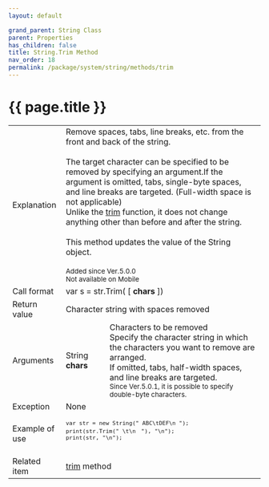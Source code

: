 ```yaml
---
layout: default

grand_parent: String Class
parent: Properties
has_children: false
title: String.Trim Method
nav_order: 18
permalink: /package/system/string/methods/trim
---
```

# {{ page.title }}

<table>
  <tr>
    <td>Explanation</td>
    <td colspan="2">Remove spaces, tabs, line breaks, etc. from the front and back of the string.<br><br>The target character can be specified to be removed by specifying an argument.If the argument is omitted, tabs, single-byte spaces, and line breaks are targeted. (Full-width space is not applicable)<br>Unlike the <a href="/method/str/trim">trim</a> function, it does not change anything other than before and after the string.<br><br>This method updates the value of the String object.<br><br><small>Added since Ver.5.0.0<br>Not available on Mobile</small></td>
  </tr>
  <tr>
    <td>Call format</td>
    <td colspan="2">var s = str.Trim( [ <b>chars</b> ])</td>
  </tr>
  <tr>
    <td>Return value</td>
    <td colspan="2">Character string with spaces removed</td>
  </tr>  
  <tr>
    <td>Arguments</td>
    <td>String <b>chars</b></td>
    <td>Characters to be removed<br>Specify the character string in which the characters you want to remove are arranged.<br>If omitted, tabs, half-width spaces, and line breaks are targeted.<br><small>Since Ver.5.0.1, it is possible to specify double-byte characters.</small></td>
  </tr>
  <tr>
    <td>Exception</td>
    <td colspan="2">None</td>
  </tr>
  <tr>
    <td>Example of use</td>
    <td colspan="2"><code><pre>
var str = new String(" ABC\tDEF\n ");
print(str.Trim(" \t\n　"), "\n");
print(str, "\n");
    </pre></code></td>
  </tr>
  <tr>
    <td>Related item</td>
    <td colspan="2"><a href="/method/str/trim">trim</a> method</td>
  </tr>
</table>